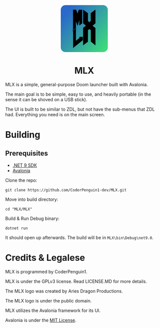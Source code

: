 <div align="center">
    <img src="Assets/mlx.png" width="150" height="150">
    <h1>MLX</h1>
</div>

MLX is a simple, general-purpose Doom launcher built with Avalonia.

The main goal is to be simple, easy to use, and heavily portable (in the sense it can be shoved on a USB stick).

The UI is built to be similar to ZDL, but not have the sub-menus that ZDL had. 
Everything you need is on the main screen.

# Building
## Prerequisites
* [.NET 9 SDK](https://dotnet.microsoft.com/en-us/download/dotnet/9.0)
* [Avalonia](https://github.com/avaloniaui/avalonia)

Clone the repo:
```
git clone https://github.com/CoderPenguin1-dev/MLX.git
```

Move into build directory:
```
cd "MLX/MLX"
```

Build & Run Debug binary:
```
dotnet run
```
It should open up afterwards. The build will be in `MLX\bin\Debug\net9.0`.

# Credits & Legalese
MLX is programmed by CoderPenguin1.

MLX is under the GPLv3 license. Read LICENSE.MD for more details.

The MLX logo was created by Aries Dragon Productions.

The MLX logo is under the public domain.

MLX utilizes the Avalonia framework for its UI.

Avalonia is under the [MIT License](https://avaloniaui.net/legal-center/avalonia-license).
